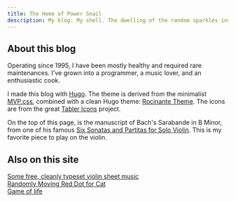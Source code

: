 ```yaml
---
title: The Home of Power Snail
description: My blog. My shell. The dwelling of the random sparkles inside my mind.
---
```


## About this blog

Operating since 1995, I have been mostly healthy and required rare maintenances. I've grown into a programmer, a music lover, and an enthusiastic cook.

I made this blog with [Hugo](https://gohugo.io/). The theme is derived from the minimalist [MVP.css](https://andybrewer.github.io/mvp/), combined with a clean Hugo theme: [Rocinante Theme](https://github.com/mavidser/hugo-rocinante). The icons are from the great [Tabler Icons](https://tablericons.com/) project.

On the top of this page, is the manuscript of Bach's Sarabande in B Minor, from one of his famous [Six Sonatas and Partitas for Solo Violin](<https://imslp.org/wiki/6_Violin_Sonatas_and_Partitas%2C_BWV_1001-1006_(Bach%2C_Johann_Sebastian)>). This is my favorite piece to play on the violin.

## Also on this site

[Some free, cleanly typeset violin sheet music](/sheet-music)  
[Randomly Moving Red Dot for Cat](/cat_dot)  
[Game of life](/game_of_life)
